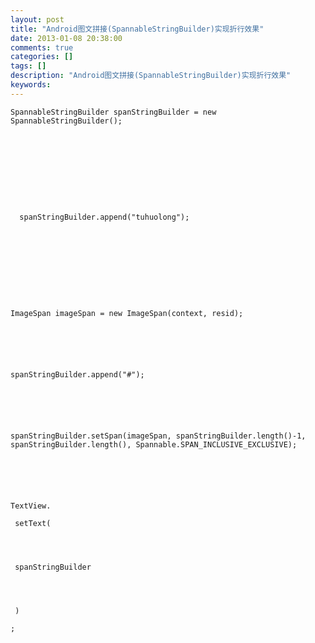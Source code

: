 ```yaml
---
layout: post
title: "Android图文拼接(SpannableStringBuilder)实现折行效果"
date: 2013-01-08 20:38:00 
comments: true
categories: []
tags: []
description: "Android图文拼接(SpannableStringBuilder)实现折行效果"
keywords: 
---
```



 
  
   
    SpannableStringBuilder spanStringBuilder = new SpannableStringBuilder();
    
    
   
  
 
 
  
   
    
     
      spanStringBuilder.append("tuhuolong");
     
    
    
    
   
  
 
 
  
   
    ImageSpan imageSpan = new ImageSpan(context, resid);
   
  
 
 
  
   
    spanStringBuilder.append("#");
   
  
 
 
  
   
    spanStringBuilder.setSpan(imageSpan, spanStringBuilder.length()-1, spanStringBuilder.length(), Spannable.SPAN_INCLUSIVE_EXCLUSIVE);
   
  
 
 
  
   
    TextView.
    
     setText(
    
   
   
    
     spanStringBuilder
    
   
   
    
     )
    
    ;
   
  
 


